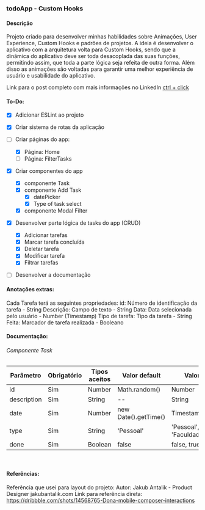 ### todoApp - Custom Hooks

#### Descrição
Projeto criado para desenvolver minhas habilidades sobre Animações, User Experience, Custom Hooks e padrões de projetos. A ideia é desenvolver o aplicativo com a arquitetura volta para Custom Hooks, sendo que a dinâmica do aplicativo deve ser toda desacoplada das suas funções, permitindo assim, que toda a parte lógica seja refeita de outra forma. 
Além disso as animações são voltadas para garantir uma melhor experiência de usuário e usabilidade do aplicativo.

Link para o post completo com mais informações no LinkedIn [ctrl + click](https://www.linkedin.com/feed/update/urn:li:activity:6785647557260414976/) 

#### To-Do:
- [x] Adicionar ESLint ao projeto
- [x] Criar sistema de rotas da aplicação
- [ ] Criar páginas do app:
    - [x] Página: Home
    - [ ] Página: FilterTasks
- [x] Criar componentes do app
    - [x] componente Task
    - [x] componente Add Task
        - [x] datePicker
        - [x] Type of task select
    - [x] componente Modal Filter
- [x] Desenvolver parte lógica de tasks do app (CRUD)
    - [x] Adicionar tarefas
    - [x] Marcar tarefa concluída
    - [x] Deletar tarefa
    - [x] Modificar tarefa
    - [x] Filtrar tarefas

- [ ] Desenvolver a documentação


#### Anotações extras:
Cada Tarefa terá as seguintes propriedades:
id: Número de identificação da tarefa - String
Descrição: Campo de texto - String
Data: Data selecionada pelo usuário - Number (Timestamp)
Tipo de tarefa: Tipo da tarefa - String
Feita: Marcador de tarefa realizada - Booleano


#### Documentação:
###### Componente Task
| Parâmetro | Obrigatório | Tipos aceitos | Valor default | Valores aceitos |
| --------- | ----------- | ------------- | ------------- | --------------- |
| id        | Sim         | Number        | Math.random() | Number          |
| description | Sim       | String        | --            | String          |
| date      | Sim         | Number        | new Date().getTime() | Timestamp number |
| type      | Sim         | String        | 'Pessoal' | 'Pessoal','Programação', 'Faculdade', 'Trabalho',  |
| done        | Sim         | Boolean        | false | false, true          |


<br>

#### Referências:
Referência que usei para layout do projeto:
Autor: Jakub Antalik - Product Designer jakubantalik.com
Link para referência direta: https://dribbble.com/shots/14568765-Dona-mobile-composer-interactions 

